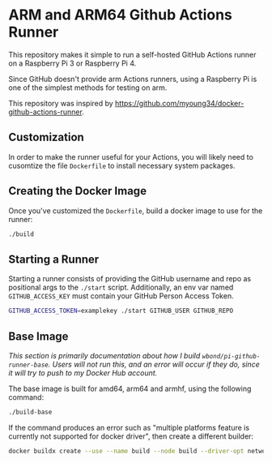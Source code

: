 ARM and ARM64 Github Actions Runner
===================================

This repository makes it simple to run a self-hosted GitHub Actions runner on a Raspberry Pi 3 or Raspberry Pi 4.

Since GitHub doesn't provide arm Actions runners, using a Raspberry Pi is one of the simplest methods for testing on arm.

This repository was inspired by https://github.com/myoung34/docker-github-actions-runner.

## Customization

In order to make the runner useful for your Actions, you will likely need to cusomtize the file `Dockerfile` to install necessary system packages.

## Creating the Docker Image

Once you've customized the `Dockerfile`, build a docker image to use for the runner:

```bash
./build
```

## Starting a Runner

Starting a runner consists of providing the GitHub username and repo as positional args to the `./start` script. Additionally, an env var named `GITHUB_ACCESS_KEY` must contain your GitHub Person Access Token.

```bash
GITHUB_ACCESS_TOKEN=examplekey ./start GITHUB_USER GITHUB_REPO
```

## Base Image

*This section is primarily documentation about how I build `wbond/pi-github-runner-base`. Users will not run this, and an error will occur if they do, since it will try to push to my Docker Hub account.*

The base image is built for amd64, arm64 and armhf, using the following command:

```bash
./build-base
```

If the command produces an error such as "multiple platforms feature is currently not supported for docker driver", then create a different builder:

```bash
docker buildx create --use --name build --node build --driver-opt network=host
```